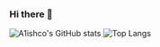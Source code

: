 ### Hi there 👋
![A1ishco's GitHub stats](https://github-readme-stats.vercel.app/api?username=a1ishco&show_icons=true&theme=transparent)
![Top Langs](https://github-readme-stats.vercel.app/api/top-langs/?username=a1ishco&layout=compact)
<!--
**a1ishco/a1ishco** is a ✨ _special_ ✨ repository because its `README.md` (this file) appears on your GitHub profile.

Here are some ideas to get you started:

- 🔭 I’m currently working on ...
- 🌱 I’m currently learning ...
- 👯 I’m looking to collaborate on ...
- 🤔 I’m looking for help with ...
- 💬 Ask me about ...
- 📫 How to reach me: ...
- 😄 Pronouns: ...
- ⚡ Fun fact: ...
-->
